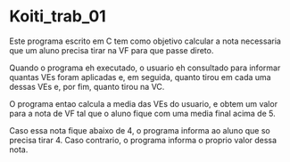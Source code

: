 # Koiti_trab_01
Este programa escrito em C tem como objetivo calcular a nota necessaria que um aluno precisa tirar na VF para que passe direto.

Quando o programa eh executado, o usuario eh consultado para informar quantas VEs foram aplicadas e, em seguida, quanto tirou em cada uma dessas VEs e, por fim, quanto tirou na VC.

O programa entao calcula a media das VEs do usuario, e obtem um valor para a nota de VF tal que o aluno fique com uma media final acima de 5.

Caso essa nota fique abaixo de 4, o programa informa ao aluno que so precisa tirar 4. Caso contrario, o programa informa o proprio valor dessa nota.
